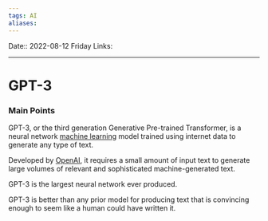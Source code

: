 ```yaml
---
tags: AI
aliases: 
---
```

Date:: 2022-08-12 Friday
Links: 
- - -
# GPT-3
### Main Points

GPT-3, or the third generation Generative Pre-trained Transformer, is a neural network [machine learning](https://www.techtarget.com/searchenterpriseai/definition/machine-learning-ML) model trained using internet data to generate any type of text. 

Developed by [OpenAI](https://www.techtarget.com/searchenterpriseai/definition/OpenAI), it requires a small amount of input text to generate large volumes of relevant and sophisticated machine-generated text.

GPT-3 is the largest neural network ever produced.

GPT-3 is better than any prior model for producing text that is convincing enough to seem like a human could have written it.